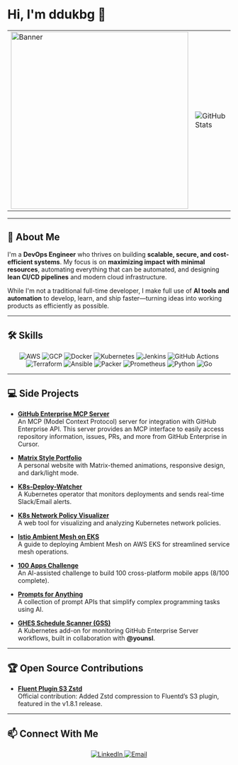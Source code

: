 # Hi, I'm ddukbg 👋

<table>
  <tr>
    <td>
      <img src="https://github.com/user-attachments/assets/f228b07d-9359-490e-91a5-fccd47f89d00" width="400" alt="Banner" />
    </td>
    <td>
      <img src="https://github-readme-stats.vercel.app/api?username=ddukbg&show_icons=true&theme=dracula&count_private=true" alt="GitHub Stats" />
    </td>
  </tr>
</table>

---

## 🚀 About Me

I'm a **DevOps Engineer** who thrives on building **scalable, secure, and cost-efficient systems**. My focus is on **maximizing impact with minimal resources**, automating everything that can be automated, and designing **lean CI/CD pipelines** and modern cloud infrastructure.  

While I'm not a traditional full-time developer, I make full use of **AI tools and automation** to develop, learn, and ship faster—turning ideas into working products as efficiently as possible.

---

## 🛠 Skills

<div align="center">
  <img src="https://img.shields.io/badge/AWS-%23FF9900.svg?style=flat&logo=amazon-aws&logoColor=white" alt="AWS" />
  <img src="https://img.shields.io/badge/GCP-%234285F4.svg?style=flat&logo=google-cloud&logoColor=white" alt="GCP" />
  <img src="https://img.shields.io/badge/Docker-%230db7ed.svg?style=flat&logo=docker&logoColor=white" alt="Docker" />
  <img src="https://img.shields.io/badge/Kubernetes-%23326ce5.svg?style=flat&logo=kubernetes&logoColor=white" alt="Kubernetes" />
  <img src="https://img.shields.io/badge/Jenkins-%232C5263.svg?style=flat&logo=jenkins&logoColor=white" alt="Jenkins" />
  <img src="https://img.shields.io/badge/GitHub_Actions-%232088FF.svg?style=flat&logo=github-actions&logoColor=white" alt="GitHub Actions" />
  <img src="https://img.shields.io/badge/Terraform-%23623CE4.svg?style=flat&logo=terraform&logoColor=white" alt="Terraform" />
  <img src="https://img.shields.io/badge/Ansible-%231A1918.svg?style=flat&logo=ansible&logoColor=white" alt="Ansible" />
  <img src="https://img.shields.io/badge/Packer-%2378CFF5.svg?style=flat&logo=packer&logoColor=white" alt="Packer" />
  <img src="https://img.shields.io/badge/Prometheus-E6522C.svg?style=flat&logo=prometheus&logoColor=white" alt="Prometheus" />
  <img src="https://img.shields.io/badge/Python-%233776AB.svg?style=flat&logo=python&logoColor=white" alt="Python" />
  <img src="https://img.shields.io/badge/Go-%2300ADD8.svg?style=flat&logo=go&logoColor=white" alt="Go" />
</div>

---

## 💻 Side Projects

- **[GitHub Enterprise MCP Server](https://github.com/ddukbg/github-enterprise-mcp)**  
  An MCP (Model Context Protocol) server for integration with GitHub Enterprise API. This server provides an MCP interface to easily access repository information, issues, PRs, and more from GitHub Enterprise in Cursor.

- **[Matrix Style Portfolio](https://ddukbg.pages.dev)**  
  A personal website with Matrix-themed animations, responsive design, and dark/light mode.

- **[K8s-Deploy-Watcher](https://github.com/ddukbg/K8s-Deploy-Watcher)**  
  A Kubernetes operator that monitors deployments and sends real-time Slack/Email alerts.

- **[K8s Network Policy Visualizer](https://github.com/ddukbg/k8s-network-policy-visualizer)**  
  A web tool for visualizing and analyzing Kubernetes network policies.

- **[Istio Ambient Mesh on EKS](https://github.com/ddukbg/istio-ambient-mesh-on-eks)**  
  A guide to deploying Ambient Mesh on AWS EKS for streamlined service mesh operations.

- **[100 Apps Challenge](https://github.com/ddukbg/100-apps-challenge)**  
  An AI-assisted challenge to build 100 cross-platform mobile apps (8/100 complete).

- **[Prompts for Anything](https://github.com/ddukbg/prompts-for-anything)**  
  A collection of prompt APIs that simplify complex programming tasks using AI.

- **[GHES Schedule Scanner (GSS)](https://github.com/younsl/gss)**  
  A Kubernetes add-on for monitoring GitHub Enterprise Server workflows, built in collaboration with **@younsl**.

---

## 🏆 Open Source Contributions

- **[Fluent Plugin S3 Zstd](https://github.com/fluent/fluent-plugin-s3/pull/439)**  
  Official contribution: Added Zstd compression to Fluentd’s S3 plugin, featured in the v1.8.1 release.

---

## 📫 Connect With Me

<div align="center">
  <a href="https://www.linkedin.com/in/yongwoo-kim-b2a23a200/">
    <img src="https://img.shields.io/badge/-LinkedIn-0077B5?style=flat&logo=Linkedin&logoColor=white" alt="LinkedIn" />
  </a>
  <a href="mailto:wowrebong@gmail.com">
    <img src="https://img.shields.io/badge/-Email-c14438?style=flat&logo=Gmail&logoColor=white" alt="Email" />
  </a>
</div>
